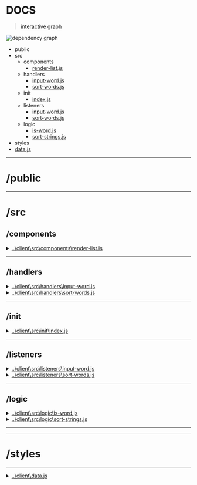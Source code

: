 <!-- BEGIN TITLE -->

# DOCS

<!-- END TITLE -->

<!-- BEGIN TREE -->

> [interactive graph](./dependency-graph.html)

![dependency graph](./dependency-graph.svg)

<!-- END TREE -->

<!-- BEGIN TOC -->

- public
- src
  - components
    - [render-list.js](#\client\src\components\render-listjs)
  - handlers
    - [input-word.js](#\client\src\handlers\input-wordjs)
    - [sort-words.js](#\client\src\handlers\sort-wordsjs)
  - init
    - [index.js](#\client\src\init\indexjs)
  - listeners
    - [input-word.js](#\client\src\listeners\input-wordjs)
    - [sort-words.js](#\client\src\listeners\sort-wordsjs)
  - logic
    - [is-word.js](#\client\src\logic\is-wordjs)
    - [sort-strings.js](#\client\src\logic\sort-stringsjs)
- styles
- [data.js](#\client\datajs)

---

<!-- END TOC -->

<!-- BEGIN DOCS -->

# /public

---

# /src

## /components

<details><summary><a href="../..\client\src\components\render-list.js" id="\client\src\components\render-listjs">..\client\src\components\render-list.js</a></summary>

</details>

---

## /handlers

<details><summary><a href="../..\client\src\handlers\input-word.js" id="\client\src\handlers\input-wordjs">..\client\src\handlers\input-word.js</a></summary>

<a name="inputWord"></a>

## inputWord

Entry point for users adding a word to the list.
It is called each time the user clicks the "add word" button.

| Param | Type               | Description                                          |
| ----- | ------------------ | ---------------------------------------------------- |
| event | <code>Event</code> | The event triggered when the user clicks the button. |

</details>

<details><summary><a href="../..\client\src\handlers\sort-words.js" id="\client\src\handlers\sort-wordsjs">..\client\src\handlers\sort-words.js</a></summary>

<a name="sortWords"></a>

## sortWords

Entry point for users sorting the list of words in this app.
It is called each time the input selection changes.

| Param | Type               | Description                                |
| ----- | ------------------ | ------------------------------------------ |
| event | <code>Event</code> | The event triggered by changing the input. |

</details>

---

## /init

<details><summary><a href="../..\client\src\init\index.js" id="\client\src\init\indexjs">..\client\src\init\index.js</a></summary>

</details>

---

## /listeners

<details><summary><a href="../..\client\src\listeners\input-word.js" id="\client\src\listeners\input-wordjs">..\client\src\listeners\input-word.js</a></summary>

</details>

<details><summary><a href="../..\client\src\listeners\sort-words.js" id="\client\src\listeners\sort-wordsjs">..\client\src\listeners\sort-words.js</a></summary>

</details>

---

## /logic

<details><summary><a href="../..\client\src\logic\is-word.js" id="\client\src\logic\is-wordjs">..\client\src\logic\is-word.js</a></summary>

<a name="isWord"></a>

## isWord ⇒ <code>boolean</code>

Checks if a string is a word. A word contains only letters.

**Returns**: <code>boolean</code> - Whether or not the text is a word.

| Param | Type                | Description                      |
| ----- | ------------------- | -------------------------------- |
| text  | <code>string</code> | A string to check for wordiness. |

**Example**

```js
// ... write this!
```

</details>

<details><summary><a href="../..\client\src\logic\sort-strings.js" id="\client\src\logic\sort-stringsjs">..\client\src\logic\sort-strings.js</a></summary>

<a name="sortStrings"></a>

## sortStrings ⇒ <code>Array.&lt;string&gt;</code>

Sorts an array of strings in different ways.
It does not modify the argument (no side-effects).

**Returns**: <code>Array.&lt;string&gt;</code> - - A new sorted array containing the same strings as toSort.

| Param | Type                              | Default                                     | Description                                                                                                                                                                                                                                                                                                             |
| ----- | --------------------------------- | ------------------------------------------- | ----------------------------------------------------------------------------------------------------------------------------------------------------------------------------------------------------------------------------------------------------------------------------------------------------------------------- |
| [a]   | <code>Array.&lt;string&gt;</code> | <code>&#x27;&#x27;</code>                   | The array of strings to sort.                                                                                                                                                                                                                                                                                           |
| [b]   | <code>string</code>               | <code>&quot;&#x27;oldest&#x27;&quot;</code> | How to sort the strings, 6 options. - oldest: from oldest to newest. - newest: from newest to oldest. - shortest: from shortest to longest. - longest: from longest to shortest. - a: alphabetical order. - z: reverse alphabetical order. If the sortType is not one of these 6 options, a copy of toSort is returned. |

**Example**

```js
// ... write this!
```

</details>

---

---

# /styles

---

<details><summary><a href="../..\client\data.js" id="\client\datajs">..\client\data.js</a></summary>

<a name="data"></a>

## data

**Properties**

| Name  | Type                              | Description                                                         |
| ----- | --------------------------------- | ------------------------------------------------------------------- |
| words | <code>Array.&lt;string&gt;</code> | An array of words that the user has provided.                       |
| sort  | <code>string</code>               | A string indicating the order string should be displayed in the UI. |

</details>

<!-- END DOCS -->
